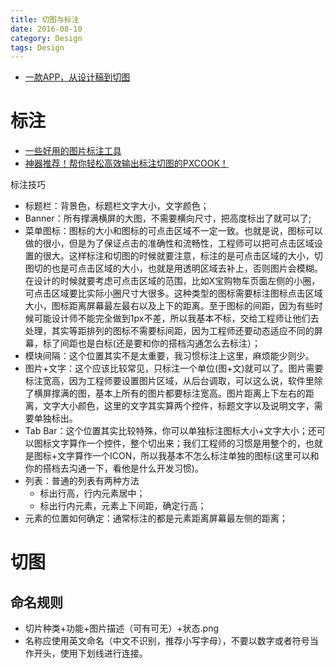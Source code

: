 ```yaml
---
title: 切图与标注
date: 2016-08-10
category: Design
tags: Design
---
```


- [一款APP，从设计稿到切图](http://www.ui.cn/detail/67329.html)

# 标注
- [一些好用的图片标注工具](http://www.jianshu.com/p/83af310f5939)
- [神器推荐！帮你轻松高效输出标注切图的PXCOOK！](http://www.uisdc.com/useful-slice-tool-pxcook)

标注技巧

- 标题栏：背景色，标题栏文字大小，文字颜色；
- Banner：所有撑满横屏的大图，不需要横向尺寸，把高度标出了就可以了;
- 菜单图标：图标的大小和图标的可点击区域不一定一致。也就是说，图标可以做的很小，但是为了保证点击的准确性和流畅性，工程师可以把可点击区域设置的很大。这样标注和切图的时候就要注意，标注的是可点击区域的大小，切图切的也是可点击区域的大小，也就是用透明区域去补上，否则图片会模糊。在设计的时候就要考虑可点击区域的范围，比如X宝购物车页面左侧的小圈，可点击区域要比实际小圈尺寸大很多。这种类型的图标需要标注图标点击区域大小，图标距离屏幕最左最右以及上下的距离。至于图标的间距，因为有些时候可能设计师不能完全做到1px不差，所以我基本不标，交给工程师让他们去处理，其实等距排列的图标不需要标间距，因为工程师还要动态适应不同的屏幕，标了间距也是白标(还是要和你的搭档沟通怎么去标注）；
- 模块间隔：这个位置其实不是太重要，我习惯标注上这里，麻烦能少则少。
- 图片+文字：这个应该比较常见，只标注一个单位(图+文)就可以了。图片需要标注宽高，因为工程师要设置图片区域，从后台调取，可以这么说，软件里除了横屏撑满的图，基本上所有的图片都要标注宽高。图片距离上下左右的距离，文字大小颜色，这里的文字其实算两个控件，标题文字以及说明文字，需要单独标出。
- Tab Bar：这个位置其实比较特殊，你可以单独标注图标大小+文字大小；还可以图标文字算作一个控件，整个切出来；我们工程师的习惯是用整个的，也就是图标+文字算作一个ICON，所以我基本不怎么标注单独的图标(这里可以和你的搭档去沟通一下，看他是什么开发习惯)。
- 列表：普通的列表有两种方法
    - 标出行高，行内元素居中；
    - 标出行内元素，元素上下间距，确定行高；
- 元素的位置如何确定：通常标注的都是元素距离屏幕最左侧的距离；

# 切图
## 命名规则
- 切片种类+功能+图片描述（可有可无）+状态.png
- 名称应使用英文命名（中文不识别，推荐小写字母），不要以数字或者符号当作开头，使用下划线进行连接。
